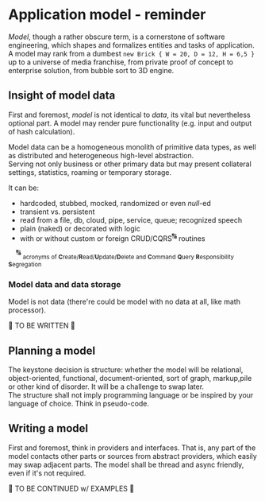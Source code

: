 # Application model - reminder

_Model_, though a rather obscure term, is a cornerstone of software engineering, which shapes and formalizes entities and tasks of application.\
A model may rank from a dumbest `new Brick { W = 20, D = 12, H = 6,5 }` up to a universe of media franchise, from private proof of concept to enterprise solution, from bubble sort to 3D engine.

## Insight of model data

First and foremost, _model_ is not identical to _data_, its vital but nevertheless optional part. A model may render pure functionality (e.g. input and output of hash calculation).

Model data can be a homogeneous monolith of primitive data types, as well as distributed and heterogeneous high-level abstraction.\
Serving not only business or other primary data but may present collateral settings, statistics, roaming or temporary storage.

It can be:

+ hardcoded, stubbed, mocked, randomized or even _null_-ed
+ transient vs. persistent
+ read from a file, db, cloud, pipe, service, queue; recognized speech
+ plain (naked) or decorated with logic
+ with or without custom or foreign CRUD/CQRS<sup>:capital_abcd:</sup> routines

&nbsp;&nbsp;&nbsp;&nbsp;<sup>:capital_abcd:</sup>&nbsp;<sub>acronyms of **C**reate/**R**ead/**U**pdate/**D**elete and **C**ommand **Q**uery **R**esponsibility **S**egregation</sub>

### Model data and data storage

Model is not data (there're could be model with no data at all, like math processor).

:construction: TO BE WRITTEN :construction:

## Planning a model

The keystone decision is structure: whether the model will be relational, object-oriented, functional, document-oriented, sort of graph, markup,pile or other kind of disorder. It will be a challenge to swap later.\
The structure shall not imply programming language or be inspired by your language of choice. Think in pseudo-code.

## Writing a model

First and foremost, think in providers and interfaces. That is, any part of the model contacts other parts or sources from abstract providers, which easily may swap adjacent parts.
The model shall be thread and async friendly, even if it's not required. 

:construction: TO BE CONTINUED w/ EXAMPLES :construction:
